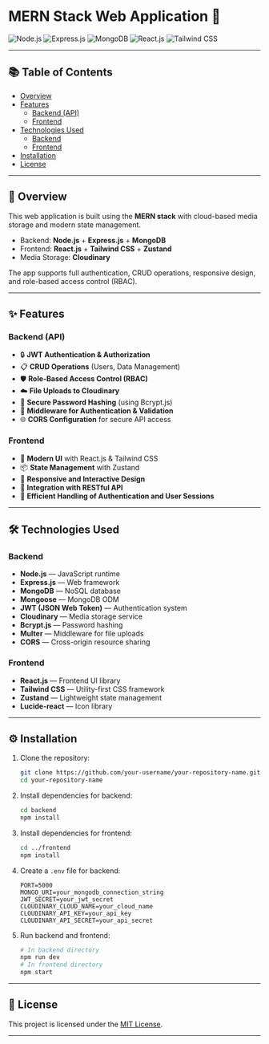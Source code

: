 # MERN Stack Web Application 🚀

![Node.js](https://img.shields.io/badge/Node.js-339933?style=for-the-badge&logo=nodedotjs&logoColor=white)
![Express.js](https://img.shields.io/badge/Express.js-000000?style=for-the-badge&logo=express&logoColor=white)
![MongoDB](https://img.shields.io/badge/MongoDB-4EA94B?style=for-the-badge&logo=mongodb&logoColor=white)
![React.js](https://img.shields.io/badge/React.js-61DAFB?style=for-the-badge&logo=react&logoColor=black)
![Tailwind CSS](https://img.shields.io/badge/TailwindCSS-06B6D4?style=for-the-badge&logo=tailwindcss&logoColor=white)

---

## 📚 Table of Contents
- [Overview](#overview)
- [Features](#features)
  - [Backend (API)](#backend-api)
  - [Frontend](#frontend)
- [Technologies Used](#technologies-used)
  - [Backend](#backend)
  - [Frontend](#frontend)
- [Installation](#installation)
- [License](#license)

---

## 📄 Overview
This web application is built using the **MERN stack** with cloud-based media storage and modern state management.

- Backend: **Node.js** + **Express.js** + **MongoDB**
- Frontend: **React.js** + **Tailwind CSS** + **Zustand**
- Media Storage: **Cloudinary**

The app supports full authentication, CRUD operations, responsive design, and role-based access control (RBAC).

---

## ✨ Features

### Backend (API)
- 🔒 **JWT Authentication & Authorization**
- 📋 **CRUD Operations** (Users, Data Management)
- 🛡️ **Role-Based Access Control (RBAC)**
- ☁️ **File Uploads to Cloudinary**
- 🔑 **Secure Password Hashing** (using Bcrypt.js)
- 🧹 **Middleware for Authentication & Validation**
- 🌐 **CORS Configuration** for secure API access

### Frontend
- 🎨 **Modern UI** with React.js & Tailwind CSS
- 📦 **State Management** with Zustand
- 📱 **Responsive and Interactive Design**
- 🔗 **Integration with RESTful API**
- 🧠 **Efficient Handling of Authentication and User Sessions**

---

## 🛠️ Technologies Used

### Backend
- **Node.js** — JavaScript runtime
- **Express.js** — Web framework
- **MongoDB** — NoSQL database
- **Mongoose** — MongoDB ODM
- **JWT (JSON Web Token)** — Authentication system
- **Cloudinary** — Media storage service
- **Bcrypt.js** — Password hashing
- **Multer** — Middleware for file uploads
- **CORS** — Cross-origin resource sharing

### Frontend
- **React.js** — Frontend UI library
- **Tailwind CSS** — Utility-first CSS framework
- **Zustand** — Lightweight state management
- **Lucide-react** — Icon library

---

## ⚙️ Installation

1. Clone the repository:
    ```bash
    git clone https://github.com/your-username/your-repository-name.git
    cd your-repository-name
    ```

2. Install dependencies for backend:
    ```bash
    cd backend
    npm install
    ```

3. Install dependencies for frontend:
    ```bash
    cd ../frontend
    npm install
    ```

4. Create a `.env` file for backend:
    ```env
    PORT=5000
    MONGO_URI=your_mongodb_connection_string
    JWT_SECRET=your_jwt_secret
    CLOUDINARY_CLOUD_NAME=your_cloud_name
    CLOUDINARY_API_KEY=your_api_key
    CLOUDINARY_API_SECRET=your_api_secret
    ```

5. Run backend and frontend:
    ```bash
    # In backend directory
    npm run dev
    # In frontend directory
    npm start
    ```

---

## 📜 License

This project is licensed under the [MIT License](LICENSE).

---
